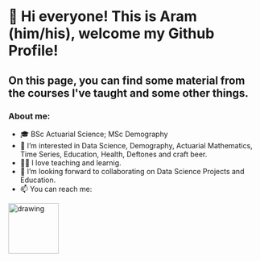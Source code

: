 # 👋 Hi everyone! This is Aram (him/his), welcome my Github Profile!

## On this page, you can find some material from the courses I've taught and some other things. 

### About me:
- 🎓 BSc Actuarial Science; MSc Demography 
- 👀 I’m interested in Data Science, Demography, Actuarial Mathematics, Time Series, Education, Health, Deftones and craft beer.
- 👨‍🏫 I love teaching and learnig.
- 🤝 I’m looking forward to collaborating on Data Science Projects and Education.
- 📫 You can reach me:

 <a href="https://www.linkedin.com/in/aramramos/"><img src="https://res.cloudinary.com/importdata/image/upload/v1595012354/linkedin_t9qiwy.png" alt="drawing" width="100"/>


<!---
aramseries/aramseries is a ✨ special ✨ repository because its `README.md` (this file) appears on your GitHub profile.
You can click the Preview link to take a look at your changes.
--->
